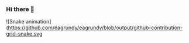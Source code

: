 ### Hi there 👋

![Snake animation](https://github.com/eagrundy/eagrundy/blob/output/github-contribution-grid-snake.svg
